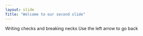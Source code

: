 ```yaml
---
layout: slide
Title: "Welcome to our second slide"
---
```

Writing checks and breaking necks
Use the left arrow to go back
